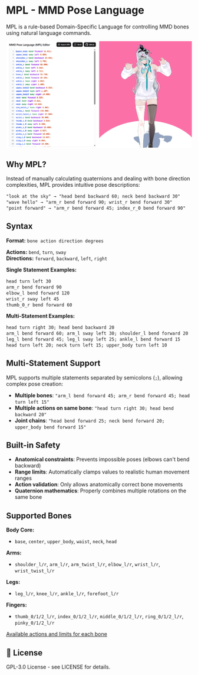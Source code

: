 # MPL - MMD Pose Language

MPL is a rule-based Domain-Specific Language for controlling MMD bones using natural language commands.

![](./screenshots/image.png)

## Why MPL?

Instead of manually calculating quaternions and dealing with bone direction complexities, MPL provides intuitive pose descriptions:

```
"look at the sky" → "head bend backward 60; neck bend backward 30"
"wave hello" → "arm_r bend forward 90; wrist_r bend forward 30"
"point forward" → "arm_r bend forward 45; index_r_0 bend forward 90"
```

## Syntax

**Format:** `bone action direction degrees`

**Actions:** `bend`, `turn`, `sway`  
**Directions:** `forward`, `backward`, `left`, `right`

**Single Statement Examples:**

```
head turn left 30
arm_r bend forward 90
elbow_l bend forward 120
wrist_r sway left 45
thumb_0_r bend forward 60
```

**Multi-Statement Examples:**

```
head turn right 30; head bend backward 20
arm_l bend forward 60; arm_l sway left 30; shoulder_l bend forward 20
leg_l bend forward 45; leg_l sway left 25; ankle_l bend forward 15
head turn left 20; neck turn left 15; upper_body turn left 10
```

## Multi-Statement Support

MPL supports multiple statements separated by semicolons (`;`), allowing complex pose creation:

- **Multiple bones**: `"arm_l bend forward 45; arm_r bend forward 45; head turn left 15"`
- **Multiple actions on same bone**: `"head turn right 30; head bend backward 20"`
- **Joint chains**: `"head bend forward 25; neck bend forward 20; upper_body bend forward 15"`

## Built-in Safety

- **Anatomical constraints**: Prevents impossible poses (elbows can't bend backward)
- **Range limits**: Automatically clamps values to realistic human movement ranges
- **Action validation**: Only allows anatomically correct bone movements
- **Quaternion mathematics**: Properly combines multiple rotations on the same bone

## Supported Bones

**Body Core:**

- `base`, `center`, `upper_body`, `waist`, `neck`, `head`

**Arms:**

- `shoulder_l/r`, `arm_l/r`, `arm_twist_l/r`, `elbow_l/r`, `wrist_l/r`, `wrist_twist_l/r`

**Legs:**

- `leg_l/r`, `knee_l/r`, `ankle_l/r`, `forefoot_l/r`

**Fingers:**

- `thumb_0/1/2_l/r`, `index_0/1/2_l/r`, `middle_0/1/2_l/r`, `ring_0/1/2_l/r`, `pinky_0/1/2_l/r`

[Available actions and limits for each bone](./src/lib/mpl.ts#L78)

## 📄 License

GPL-3.0 License - see LICENSE for details.
